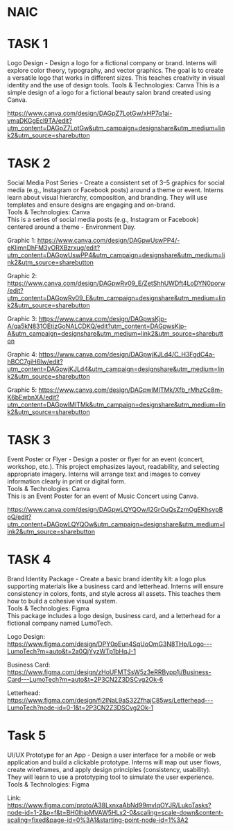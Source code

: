 # NAIC
# TASK 1
Logo Design - Design a logo for a fictional company or brand. Interns will explore color theory, typography, and vector graphics. The goal is to create a versatile logo that works in different sizes. This teaches creativity in visual identity and the use of design tools.
Tools & Technologies: Canva
This is a simple design of a logo for a fictional beauty salon brand created using Canva.

https://www.canva.com/design/DAGpZ7LotGw/xHP7q1ai-vmaDKGgEcl9TA/edit?utm_content=DAGpZ7LotGw&utm_campaign=designshare&utm_medium=link2&utm_source=sharebutton  

# TASK 2
Social Media Post Series - Create a consistent set of 3–5 graphics for social media (e.g., Instagram or Facebook posts) around a theme or event. Interns learn about visual hierarchy, composition, and branding. They will use templates and ensure designs are engaging and on-brand.  
Tools & Technologies: Canva  
This is a series of social media posts (e.g., Instagram or Facebook) centered around a theme - Environment Day.  

Graphic 1: https://www.canva.com/design/DAGpwUswPP4/-eKlimnDhFM3yORXBzrxug/edit?utm_content=DAGpwUswPP4&utm_campaign=designshare&utm_medium=link2&utm_source=sharebutton  

Graphic 2: https://www.canva.com/design/DAGpwRv09_E/ZetShhUWDft4LoDYN0porw/edit?utm_content=DAGpwRv09_E&utm_campaign=designshare&utm_medium=link2&utm_source=sharebutton  

Graphic 3: https://www.canva.com/design/DAGpwsKjp-A/qa5kN831OEtjzGoNALCDKQ/edit?utm_content=DAGpwsKjp-A&utm_campaign=designshare&utm_medium=link2&utm_source=sharebutton  

Graphic 4: https://www.canva.com/design/DAGpwjKJLd4/C_H3FgdC4a-hBCC7giH6Iw/edit?utm_content=DAGpwjKJLd4&utm_campaign=designshare&utm_medium=link2&utm_source=sharebutton  

Graphic 5: https://www.canva.com/design/DAGpwlMITMk/Xfb_rMhzCc8m-K6bEwbnXA/edit?utm_content=DAGpwlMITMk&utm_campaign=designshare&utm_medium=link2&utm_source=sharebutton  

# TASK 3
Event Poster or Flyer - Design a poster or flyer for an event (concert, workshop, etc.). This project emphasizes layout, readability, and selecting appropriate imagery. Interns will arrange text and images to convey information clearly in print or digital form.  
Tools & Technologies: Canva  
This is an Event Poster for an event of Music Concert using Canva.  

https://www.canva.com/design/DAGpwLQYQOw/l2GrOuQsZzmOgEKhsypBoQ/edit?utm_content=DAGpwLQYQOw&utm_campaign=designshare&utm_medium=link2&utm_source=sharebutton  

# TASK 4
Brand Identity Package - Create a basic brand identity kit: a logo plus supporting materials like a business card and letterhead. Interns will ensure consistency in colors, fonts, and style across all assets. This teaches them how to build a cohesive visual system.  
Tools & Technologies: Figma  
This package includes a logo design, business card, and a letterhead for a fictional company named LumoTech.  

Logo Design: https://www.figma.com/design/DPY0pEun4SqUoOmG3N8THp/Logo---LumoTech?m=auto&t=2a0QjYyzWTp1bHqJ-1  

Business Card: https://www.figma.com/design/zHoUFMTSsW5z3eRRBypp1j/Business-Card---LumoTech?m=auto&t=2P3CN2Z3DSCvg2Ok-6  

Letterhead: https://www.figma.com/design/fi2INaL9aS32ZfhajC85ws/Letterhead---LumoTech?node-id=0-1&t=2P3CN2Z3DSCvg2Ok-1  

# Task 5
UI/UX Prototype for an App - Design a user interface for a mobile or web application and build a clickable prototype. Interns will map out user flows, create wireframes, and apply design principles (consistency, usability). They will learn to use a prototyping tool to simulate the user experience.  
Tools & Technologies: Figma  

Link: https://www.figma.com/proto/A38LxnxaAbNd99mvIqOYJR/LukoTasks?node-id=1-2&p=f&t=BH0lhipMVAW5HLx2-0&scaling=scale-down&content-scaling=fixed&page-id=0%3A1&starting-point-node-id=1%3A2  


